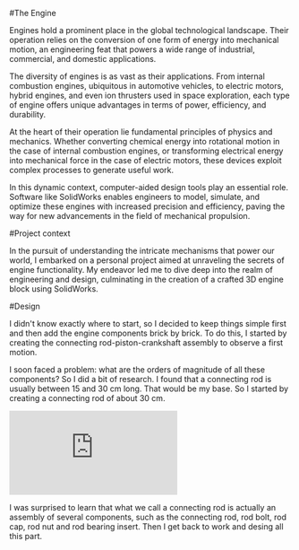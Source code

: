 #The Engine

Engines hold a prominent place in the global technological landscape. Their operation relies on the conversion of one form of energy into mechanical motion, an engineering feat that powers a wide range of industrial, commercial, and domestic applications.

The diversity of engines is as vast as their applications. From internal combustion engines, ubiquitous in automotive vehicles, to electric motors, hybrid engines, and even ion thrusters used in space exploration, each type of engine offers unique advantages in terms of power, efficiency, and durability.

At the heart of their operation lie fundamental principles of physics and mechanics. Whether converting chemical energy into rotational motion in the case of internal combustion engines, or transforming electrical energy into mechanical force in the case of electric motors, these devices exploit complex processes to generate useful work.

In this dynamic context, computer-aided design tools play an essential role. Software like SolidWorks enables engineers to model, simulate, and optimize these engines with increased precision and efficiency, paving the way for new advancements in the field of mechanical propulsion.

#Project context

In the pursuit of understanding the intricate mechanisms that power our world, I embarked on a personal project aimed at unraveling the secrets of engine functionality. My endeavor led me to dive deep into the realm of engineering and design, culminating in the creation of a crafted 3D engine block using SolidWorks.

#Design

I didn't know exactly where to start, so I decided to keep things simple first and then add the engine components brick by brick. To do this, I started by creating the connecting rod-piston-crankshaft assembly to observe a first motion.

I soon faced a problem: what are the orders of magnitude of all these components? So I did a bit of research. I found that a connecting rod is usually between 15 and 30 cm long. That would be my base. So I started by creating a connecting rod of about 30 cm.

![Connecting Rod](https://github.com/Sathet/3D_Design/blob/main/Exploring%20the%20Heart%20of%20Engines%3A%20Designing%20a%203D%20Engine%20Block%20on%20SolidWorks/Ressources/Connecting%20rod.STL)

I was surprised to learn that what we call a connecting rod is actually an assembly of several components, such as the connecting rod, rod bolt, rod cap, rod nut and rod bearing insert. Then I get back to work and desing all this part.


